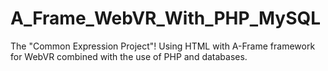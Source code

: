 # A_Frame_WebVR_With_PHP_MySQL
The "Common Expression Project"! Using HTML with A-Frame framework for WebVR combined with the use of PHP and databases.
